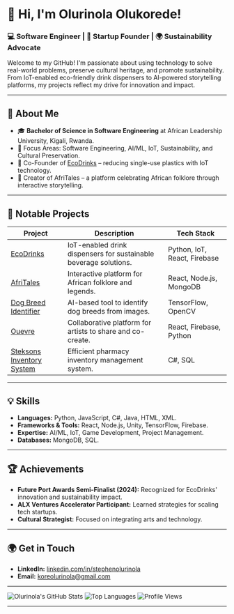 # 👋 Hi, I'm Olurinola Olukorede!

### 💻 Software Engineer | 🚀 Startup Founder | 🌍 Sustainability Advocate

Welcome to my GitHub! I'm passionate about using technology to solve real-world problems, preserve cultural heritage, and promote sustainability. From IoT-enabled eco-friendly drink dispensers to AI-powered storytelling platforms, my projects reflect my drive for innovation and impact.

---

## 🌟 **About Me**
- 🎓 **Bachelor of Science in Software Engineering** at African Leadership University, Kigali, Rwanda.
- 🔧 Focus Areas: Software Engineering, AI/ML, IoT, Sustainability, and Cultural Preservation.
- 🌱 Co-Founder of [EcoDrinks](https://example.com) – reducing single-use plastics with IoT technology.
- 🎨 Creator of AfriTales – a platform celebrating African folklore through interactive storytelling.

---

## 🚀 **Notable Projects**
| **Project** | **Description** | **Tech Stack** |
|-------------|-----------------|----------------|
| [EcoDrinks](https://github.com/your-eco-drinks-repo) | IoT-enabled drink dispensers for sustainable beverage solutions. | Python, IoT, React, Firebase |
| [AfriTales](https://github.com/your-afritales-repo) | Interactive platform for African folklore and legends. | React, Node.js, MongoDB |
| [Dog Breed Identifier](https://github.com/your-dog-ai-repo) | AI-based tool to identify dog breeds from images. | TensorFlow, OpenCV |
| [Ouevre](https://github.com/your-oueuvre-repo) | Collaborative platform for artists to share and co-create. | React, Firebase, Python |
| [Steksons Inventory System](https://github.com/your-inventory-repo) | Efficient pharmacy inventory management system. | C#, SQL |

---

## 💡 **Skills**
- **Languages:** Python, JavaScript, C#, Java, HTML, XML.
- **Frameworks & Tools:** React, Node.js, Unity, TensorFlow, Firebase.
- **Expertise:** AI/ML, IoT, Game Development, Project Management.
- **Databases:** MongoDB, SQL.

---

## 🏆 **Achievements**
- **Future Port Awards Semi-Finalist (2024):** Recognized for EcoDrinks' innovation and sustainability impact.
- **ALX Ventures Accelerator Participant:** Learned strategies for scaling tech startups.
- **Cultural Strategist:** Focused on integrating arts and technology.

---

## 🌍 **Get in Touch**
- **LinkedIn:** [linkedin.com/in/stephenolurinola](https://www.linkedin.com/in/stephenolurinola)
- **Email:** koreolurinola@gmail.com

---

![Olurinola's GitHub Stats](https://github-readme-stats.vercel.app/api?username=Stephen30o0&show_icons=true&theme=radical)
![Top Languages](https://github-readme-stats.vercel.app/api/top-langs/?username=Stephen30o0&layout=compact&theme=radical)
![Profile Views](https://komarev.com/ghpvc/?username=Stephen30o0&color=blueviolet)


---
